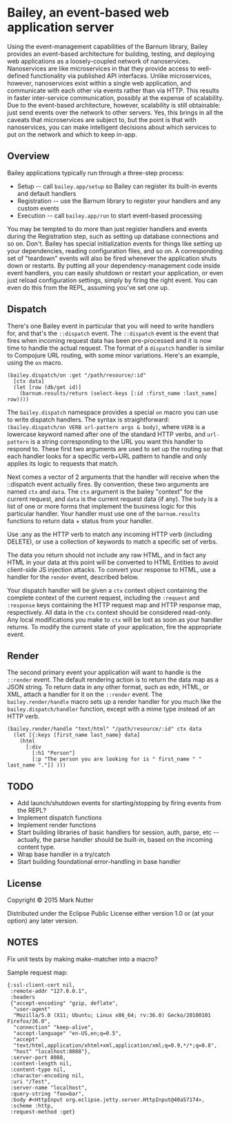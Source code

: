 # Bailey, an event-based web application server

Using the event-management capabilities of the Barnum library, Bailey
provides an event-based architecture for building, testing, and deploying
web applications as a loosely-coupled network of nanoservices. Nanoservices
are like microservices in that they provide access to well-defined
functionality via published API interfaces. Unlike microservices, however,
nanoservices exist within a single web application, and communicate with
each other via events rather than via HTTP. This results in faster inter-service
communication, possibly at the expense of scalability. Due to the event-based
architecture, however, scalability is still obtainable: just send events
over the network to other servers. Yes, this brings in all the caveats that
microservices are subject to, but the point is that with nanoservices, you
can make intelligent decisions about which services to put on the network and
which to keep in-app.

## Overview

Bailey applications typically run through a three-step process:

  * Setup -- call `bailey.app/setup` so Bailey can register its built-in events and default handlers
  * Registration -- use the Barnum library to register your handlers and any custom events
  * Execution -- call `bailey.app/run` to start event-based processing

You may be tempted to do more than just register handlers and events during the Registration step,
such as setting up database connections and so on. Don't. Bailey has special initialization events
for things like setting up your dependencies, reading configuration files, and so on. A corresponding
set of "teardown" events will also be fired whenever the application shuts down or restarts. By putting
all your dependency-management code inside event handlers, you can easily shutdown or restart your
application, or even just reload configuration settings, simply by firing the right event. You can even
do this from the REPL, assuming you've set one up.

## Dispatch

There's one Bailey event in particular that you will need to write handlers for, and that's the `::dispatch`
event. The `::dispatch` event is the event that fires when incoming request data has been pre-processed and
it is now time to handle the actual request. The format of a `dispatch` handler is similar to Compojure URL
routing, with some minor variations.  Here's an example, using the `on` macro.

    (bailey.dispatch/on :get "/path/resource/:id"
      [ctx data]
      (let [row (db/get id)]
        (barnum.results/return (select-keys [:id :first_name :last_name] row))))

The `bailey.dispatch` namespace provides a special `on` macro you can use to write dispatch handlers. The
syntax is straightforward: `(bailey.dispatch/on VERB url-pattern args & body)`, where `VERB` is a lowercase keyword
named after one of the standard HTTP verbs, and `url-pattern` is a string corresponding to the URL you want this
handler to respond to. These first two arguments are used to set up the routing so that each handler looks for a
specific verb+URL pattern to handle and only applies its logic to requests that match.

Next comes a vector of 2 arguments that the handler will receive when the ::dispatch event actually fires. By
convention, these two arguments are named `ctx` and `data`. The `ctx` argument is the bailey "context" for the
current request, and `data` is the current request data (if any). The `body` is a list of one or more forms that
implement the business logic for this particular handler. Your handler must use one of the `barnum.results`
functions to return data + status from your handler.

Use :any as the HTTP verb to match any incoming HTTP verb (including DELETE), or use a collection of keywords
to match a specific set of verbs.

The data you return should not include any raw HTML, and in fact any HTML in your data at this point will be
converted to HTML Entities to avoid client-side JS injection attacks. To convert your response to HTML, use
a handler for the `render` event, described below.

Your dispatch handler will be given a `ctx` context object containing the complete context of the current request,
including the `:request` and `:response` keys containing the HTTP request map and HTTP response map, respectively.
All data in the `ctx` context should be considered read-only. Any local modifications you make to `ctx` will be
lost as soon as your handler returns. To modify the current state of your application, fire the appropriate event.

## Render

The second primary event your application will want to handle is the `::render` event. The default rendering action
is to return the data map as a JSON string. To return data in any other format, such as edn, HTML, or XML, attach a
handler for it on the `::render` event. The `bailey.render/handle` macro sets up a render handler for you much like
the `bailey.dispatch/handler` function, except with a mime type instead of an HTTP verb.

    (bailey.render/handle "text/html" "/path/resource/:id" ctx data
      (let [{:keys [first_name last_name} data]
        (html
          [:div
            [:h1 "Person"]
            [:p "The person you are looking for is " first_name " " last_name "."]] )))



## TODO

  - Add launch/shutdown events for starting/stopping by firing events from the REPL?
  - Implement dispatch functions
  - Implement render functions
  - Start building libraries of basic handlers for session, auth, parse, etc
      -- actually, the parse handler should be built-in, based on the incoming content type.
  - Wrap base handler in a try/catch
  - Start building foundational error-handling in base handler

## License

Copyright © 2015 Mark Nutter

Distributed under the Eclipse Public License either version 1.0 or (at
your option) any later version.



## NOTES

Fix unit tests by making make-matcher into a macro?

Sample request map:

    {:ssl-client-cert nil,
     :remote-addr "127.0.0.1",
     :headers
     {"accept-encoding" "gzip, deflate",
      "user-agent"
      "Mozilla/5.0 (X11; Ubuntu; Linux x86_64; rv:36.0) Gecko/20100101 Firefox/36.0",
      "connection" "keep-alive",
      "accept-language" "en-US,en;q=0.5",
      "accept"
      "text/html,application/xhtml+xml,application/xml;q=0.9,*/*;q=0.8",
      "host" "localhost:8088"},
     :server-port 8088,
     :content-length nil,
     :content-type nil,
     :character-encoding nil,
     :uri "/Test",
     :server-name "localhost",
     :query-string "foo=bar",
     :body #<HttpInput org.eclipse.jetty.server.HttpInput@40a57174>,
     :scheme :http,
     :request-method :get}
